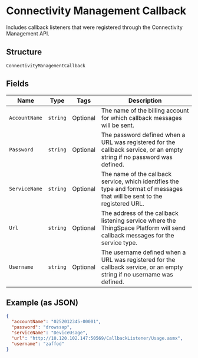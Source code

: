 
# Connectivity Management Callback

Includes callback listeners that were registered through the Connectivity Management API.

## Structure

`ConnectivityManagementCallback`

## Fields

| Name | Type | Tags | Description |
|  --- | --- | --- | --- |
| `AccountName` | `string` | Optional | The name of the billing account for which callback messages will be sent. |
| `Password` | `string` | Optional | The password defined when a URL was registered for the callback service, or an empty string if no password was defined. |
| `ServiceName` | `string` | Optional | The name of the callback service, which identifies the type and format of messages that will be sent to the registered URL. |
| `Url` | `string` | Optional | The address of the callback listening service where the ThingSpace Platform will send callback messages for the service type. |
| `Username` | `string` | Optional | The username defined when a URL was registered for the callback service, or an empty string if no username was defined. |

## Example (as JSON)

```json
{
  "accountName": "0252012345-00001",
  "password": "drowssap",
  "serviceName": "DeviceUsage",
  "url": "http://10.120.102.147:50569/CallbackListener/Usage.asmx",
  "username": "zaffod"
}
```

